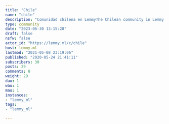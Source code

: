 ```yaml
---
title: "Chile" 
name: "chile"
description: "Comunidad chilena en LemmyThe Chilean community in Lemmy."
type: community
date: "2023-06-30 13:15:28"
draft: false
nsfw: false
actor_id: "https://lemmy.ml/c/chile"
host: lemmy.ml
lastmod: "2021-05-08 23:19:06"
published: "2020-05-24 21:41:11"
subscribers: 30
posts: 29
comments: 8
weight: 29
dau: 1
wau: 1
mau: 1
instances:
- "lemmy_ml"
tags: 
- "lemmy_ml"

---
```

